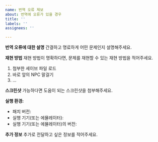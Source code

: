```yaml
---
name: 번역 오류 제보
about: 번역에 오류가 있을 경우
title: ''
labels: ''
assignees: ''

---
```


**번역 오류에 대한 설명**
간결하고 명료하게 어떤 문제인지 설명해주세요.

**재현 방법**
재현 방법이 명확하다면, 문제를 재현할 수 있는 재현 방법을 적어주세요.
1. 첨부한 세이브 파일 로드
2. 바로 앞의 NPC 말걸기
3. ...

**스크린샷**
가능하다면 도움이 되는 스크린샷을 첨부해주세요.

**실행 환경:**
 - 패치 버전: 
 - 실행 기기(또는 에뮬레이터): 
 - 실행 기기(또는 에뮬레이터)의 버전:

**추가 정보**
추가로 전달하고 싶은 정보를 적어주세요.
